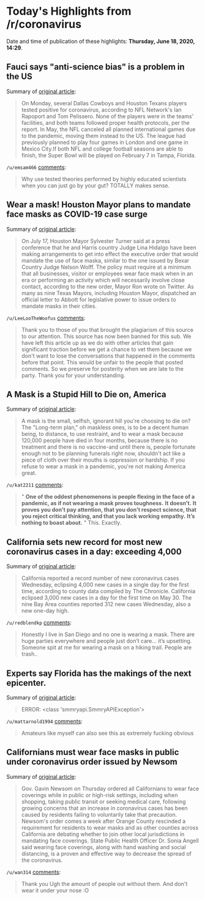 # Today's Highlights from /r/coronavirus

Date and time of publication of these highlights: **Thursday, June 18, 2020, 14:29**.

## Fauci says "anti-science bias" is a problem in the US

Summary of [original article](https://www.cnn.com/world/live-news/coronavirus-pandemic-06-18-20-intl/h_fcadb4e9f7cc9f3461c4a20c8074596a):

> On Monday, several Dallas Cowboys and Houston Texans players tested positive for coronavirus, according to NFL Network's Ian Rapoport and Tom Pelissero. None of the players were in the teams' facilities, and both teams followed proper health protocols, per the report. In May, the NFL canceled all planned international games due to the pandemic, moving them instead to the US. The league had previously planned to play four games in London and one game in Mexico City.If both NFL and college football seasons are able to finish, the Super Bowl will be played on February 7 in Tampa, Florida.

`/u/emsam466` [comments](https://www.reddit.com/r/Coronavirus/comments/hbhjig/fauci_says_antiscience_bias_is_a_problem_in_the_us/):

> Why use tested theories performed by highly educated scientists when you can just go by your gut? TOTALLY makes sense.

## Wear a mask! Houston Mayor plans to mandate face masks as COVID-19 case surge

Summary of [original article](https://thenewsspan.in/wear-a-mask-houston-mayor-plans-to-mandate-face-masks-as-covid-19-case-surge/):

> On July 17, Houston Mayor Sylvester Turner said at a press conference that he and Harris country Judge Lina Hidalgo have been making arrangements to get into effect the executive order that would mandate the use of face maska, similar to the one issued by Bexar Country Judge Nelson Wolff. The policy must require at a minimum that all businesses, visitor or employees wear face mask when in an era or performing an activity which will necessarily involve close contact, according to the new order, Mayor Ron wrote on Twitter. As many as nine Texas Mayors, including Houston Mayor, dispatched an official letter to Abbott for legislative power to issue orders to mandate masks in their cities.

`/u/LeeLooTheWoofus` [comments](https://www.reddit.com/r/Coronavirus/comments/hbditj/wear_a_mask_houston_mayor_plans_to_mandate_face/):

> Thank you to those of you that brought the plagiarism of this source to our attention.  This source has now been banned for this sub. We have left this article up as we do with other articles that gain significant traction before we get a chance to vet them because we don't want to lose the conversations that happened in the comments before that point. This would be unfair to the people that posted comments. So we preserve for posterity when we are late to the party.  Thank you for your understanding.

## A Mask is a Stupid Hill to Die on, America

Summary of [original article](https://johnpavlovitz.com/2020/06/17/a-mask-is-a-stupid-hill-to-die-on-america/):

> A mask is the small, selfish, ignorant hill you're choosing to die on? The "Long-term plan," oh maskless ones, is to be a decent human being, to distance, to use restraint, and to wear a mask because 120,000 people have died in four months, because there is no treatment and there is no vaccine-and until there is, people fortunate enough not to be planning funerals right now, shouldn't act like a piece of cloth over their mouths is oppression or hardship. If you refuse to wear a mask in a pandemic, you're not making America great.

`/u/kat2211` [comments](https://www.reddit.com/r/Coronavirus/comments/hbgeoa/a_mask_is_a_stupid_hill_to_die_on_america/):

> " **One of the oddest phenomenons is people flexing in the face of a pandemic, as if not wearing a mask proves toughness.** **It doesn’t.** **It proves you don’t pay attention, that you don’t respect science, that you reject critical thinking, and that you lack working empathy.** **It’s nothing to boast about.** "  This. Exactly.

## California sets new record for most new coronavirus cases in a day: exceeding 4,000

Summary of [original article](https://www.sfchronicle.com/news/article/California-sets-new-record-for-most-new-15348122.php):

> California reported a record number of new coronavirus cases Wednesday, eclipsing 4,000 new cases in a single day for the first time, according to county data compiled by The Chronicle. California eclipsed 3,000 new cases in a day for the first time on May 30. The nine Bay Area counties reported 312 new cases Wednesday, also a new one-day high.

`/u/redblendkp` [comments](https://www.reddit.com/r/Coronavirus/comments/hbfpl6/california_sets_new_record_for_most_new/):

> Honestly I live in San Diego and no one is wearing a mask. There are huge parties everywhere and people just don’t care... it’s upsetting. Someone spit at me for wearing a mask on a hiking trail. People are trash..

## Experts say Florida has the makings of the next epicenter.

Summary of [original article](https://www.cnn.com/2020/06/18/us/us-coronavirus-thursday/index.html):

> ERROR: <class 'smmryapi.SmmryAPIException'>

`/u/mattarnold1994` [comments](https://www.reddit.com/r/Coronavirus/comments/hbbpg4/experts_say_florida_has_the_makings_of_the_next/):

> Amateurs like myself can also see this as extremely fucking obvious

## Californians must wear face masks in public under coronavirus order issued by Newsom

Summary of [original article](https://www.latimes.com/california/story/2020-06-18/california-mandatory-face-masks-statewide-order-coronavirus-gavin-newsom):

> Gov. Gavin Newsom on Thursday ordered all Californians to wear face coverings while in public or high-risk settings, including when shopping, taking public transit or seeking medical care, following growing concerns that an increase in coronavirus cases has been caused by residents failing to voluntarily take that precaution. Newsom's order comes a week after Orange County rescinded a requirement for residents to wear masks and as other counties across California are debating whether to join other local jurisdictions in mandating face coverings. State Public Health Officer Dr. Sonia Angell said wearing face coverings, along with hand washing and social distancing, is a proven and effective way to decrease the spread of the coronavirus.

`/u/wan314` [comments](https://www.reddit.com/r/Coronavirus/comments/hbksb6/californians_must_wear_face_masks_in_public_under/):

> Thank you Ugh the amount of people out without them.  And don't wear it under your nose :O

